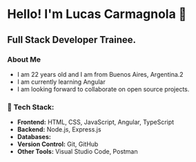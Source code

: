 

<!--
**LucasCarmagnola/LucasCarmagnola** is a ✨ _special_ ✨ repository because its `README.md` (this file) appears on your GitHub profile.

Here are some ideas to get you started:

- 🔭 I’m currently working on ...
- 🌱 I’m currently learning ...
- 👯 I’m looking to collaborate on ...
- 🤔 I’m looking for help with ...
- 💬 Ask me about ...
- 📫 How to reach me: ...
- 😄 Pronouns: ...
- ⚡ Fun fact: ...
-->

<h1>Hello! I'm Lucas Carmagnola 👋</h1> 
<h2>Full Stack Developer Trainee.</h2>
<h3>About Me</h3>
<ul>
  <li>I am 22 years old and I am from Buenos Aires, Argentina.2</li>
  <li>I am currently learning Angular</li>
  <li>I am looking forward to collaborate on open source projects.</li>
</ul>

### 🔧 **Tech Stack:**
- **Frontend:** HTML, CSS, JavaScript, Angular, TypeScript
- **Backend:** Node.js, Express.js
- **Databases:** <img href="https://img.shields.io/badge/firebase-a08021?style=for-the-badge&logo=firebase&logoColor=ffcd34"> <img href="[https://img.shields.io/badge/firebase-a08021?style=for-the-badge&logo=firebase&logoColor=ffcd34](https://img.shields.io/badge/mysql-4479A1.svg?style=for-the-badge&logo=mysql&logoColor=white)">
- **Version Control:** Git, GitHub
- **Other Tools:** Visual Studio Code, Postman



